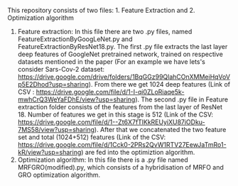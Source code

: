 This repository consists of two files: 1. Feature Extraction and 2. Optimization algorithm
1. Feature extraction: In this file there are two .py files, named FeatureExtractionByGoogLeNet.py  and FeatureExtractionByResNet18.py. The first .py file extracts the last layer deep features of GoogleNet pretrained network, trained on respective datasets mentioned in the paper (For an example we have lets's consider Sars-Cov-2 dataset: https://drive.google.com/drive/folders/1BqGGz99QlahCOnXMMeiHqVoVp5E2Dhod?usp=sharing). From there we get 1024 deep features (Link of CSV : https://drive.google.com/file/d/1-I-qi0ZLoRiaqe5k-mwhCrQ3WeYaFDhE/view?usp=sharing). The second .py file in Feature extraction folder consists of the features from the last layer of ResNet 18. Number of features we get in this stage is 512 (Link of the CSV: https://drive.google.com/file/d/1--Zt6X7fTlKkREUyiXU87iODku-7MS58/view?usp=sharing). After that we concatenated the two feature set and total (1024+512) features (Link of the CSV: https://drive.google.com/file/d/1Cck0-2PRs2QvW1RTV27EewJaTmRo1-kR/view?usp=sharing) are fed into the optimiztion algorithm.
2. Optimization algorithm: In this file there is a .py file named MRFGRO(modified).py, which consists of a hybridisation of MRFO and GRO optimization algorithm. 
